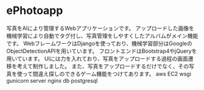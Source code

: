 # ePhotoapp
写真をAIにより管理するWebアプリケーションです。
アップロードした画像を機械学習により自動でタグ付し、写真管理をしやすくしたアルバムがメイン機能です。
WebフレームワークはDjangoを使っており、機械学習部分はGoogleのObjectDetectionAPIを用いています。
フロントエンドはBootstrap4やjQueryを用いています。
UIには力を入れており、写真をアップロードする過程の画面遷移を考えて制作しました。
また、写真をアップロードするだけでなく、その写真を使って間違え探しのできるゲーム機能をつけてあります。
aws EC2
wsgi gunicorn
server nginx
db postgresql
